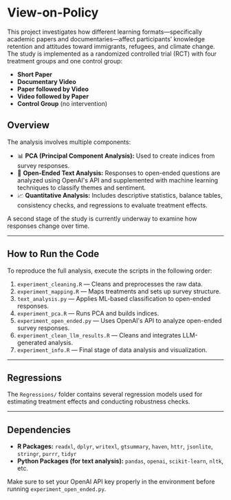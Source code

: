 # View-on-Policy

This project investigates how different learning formats—specifically academic papers and documentaries—affect participants’ knowledge retention and attitudes toward immigrants, refugees, and climate change. The study is implemented as a randomized controlled trial (RCT) with four treatment groups and one control group:

- **Short Paper**
- **Documentary Video**
- **Paper followed by Video**
- **Video followed by Paper**
- **Control Group** (no intervention)

## Overview

The analysis involves multiple components:

- 📊 **PCA (Principal Component Analysis):** Used to create indices from survey responses.
- 🧠 **Open-Ended Text Analysis:** Responses to open-ended questions are analyzed using OpenAI's API and supplemented with machine learning techniques to classify themes and sentiment.
- 📈 **Quantitative Analysis:** Includes descriptive statistics, balance tables, consistency checks, and regressions to evaluate treatment effects.

A second stage of the study is currently underway to examine how responses change over time.

---

## How to Run the Code

To reproduce the full analysis, execute the scripts in the following order:

1. `experiment_cleaning.R` — Cleans and preprocesses the raw data.  
2. `experiment_mapping.R` — Maps treatments and sets up survey structure.  
3. `text_analysis.py` — Applies ML-based classification to open-ended responses.  
4. `experiment_pca.R` — Runs PCA and builds indices.  
5. `experiment_open_ended.py` — Uses OpenAI's API to analyze open-ended survey responses.  
6. `experiment_clean_llm_results.R` — Cleans and integrates LLM-generated analysis.  
7. `experiment_info.R` — Final stage of data analysis and visualization.

---

## Regressions

The `Regressions/` folder contains several regression models used for estimating treatment effects and conducting robustness checks.

---

## Dependencies

- **R Packages:** `readxl`, `dplyr`, `writexl`, `gtsummary`, `haven`, `httr`, `jsonlite`, `stringr`, `purrr`, `tidyr`
- **Python Packages (for text analysis):** `pandas`, `openai`, `scikit-learn`, `nltk`, etc.

Make sure to set your OpenAI API key properly in the environment before running `experiment_open_ended.py`.
